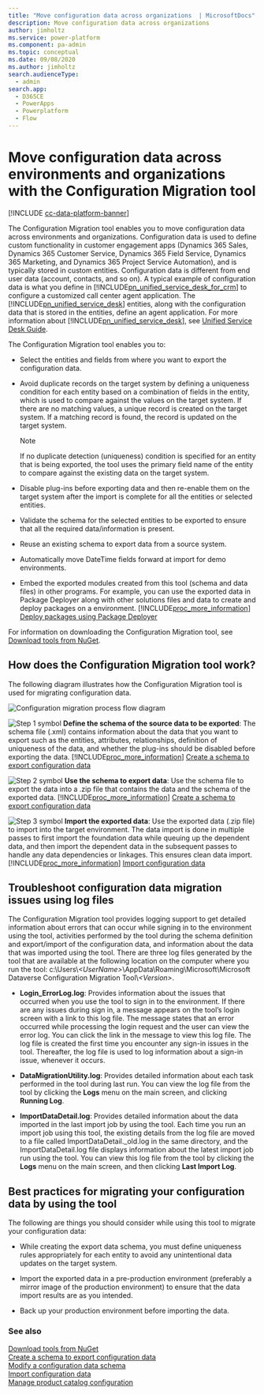 ```yaml
---
title: "Move configuration data across organizations  | MicrosoftDocs"
description: Move configuration data across organizations
author: jimholtz
ms.service: power-platform
ms.component: pa-admin
ms.topic: conceptual
ms.date: 09/08/2020
ms.author: jimholtz
search.audienceType: 
  - admin
search.app:
  - D365CE
  - PowerApps
  - Powerplatform
  - Flow
---
```

# Move configuration data across environments and organizations with the Configuration Migration tool

[!INCLUDE [cc-data-platform-banner](../includes/cc-data-platform-banner.md)]

The Configuration Migration tool enables you to move configuration data across environments and organizations. Configuration data is used to define custom functionality in customer engagement apps (Dynamics 365 Sales, Dynamics 365 Customer Service, Dynamics 365 Field Service, Dynamics 365 Marketing, and Dynamics 365 Project Service Automation), and is typically stored in custom entities. Configuration data is different from end user data (account, contacts, and so on). A typical example of configuration data is what you define in [!INCLUDE[pn_unified_service_desk_for_crm](../includes/pn-unified-service-desk-for-crm.md)] to configure a customized call center agent application. The [!INCLUDE[pn_unified_service_desk](../includes/pn-unified-service-desk.md)] entities, along with the configuration data that is stored in the entities, define an agent application. For more information about [!INCLUDE[pn_unified_service_desk](../includes/pn-unified-service-desk.md)], see [Unified Service Desk Guide](/dynamics365/customer-engagement/unified-service-desk/unified-service-desk).  
  
 The Configuration Migration tool enables you to:  
  
- Select the entities and fields from where you want to export the configuration data.  
  
- Avoid duplicate records on the target system by defining a uniqueness condition for each entity based on a combination of fields in the entity, which is used to compare against the values on the target system. If there are no matching values, a unique record is created on the target system. If a matching record is found, the record is updated on the target system.  
  
  > [!NOTE]
  > If no duplicate detection (uniqueness) condition is specified for an entity that is being exported, the tool uses the primary field name of the entity to compare against the existing data on the target system.  
  
- Disable plug-ins before exporting data and then re-enable them on the target system after the import is complete for all the entities or selected entities.  
  
- Validate the schema for the selected entities to be exported to ensure that all the required data/information is present.  
  
- Reuse an existing schema to export data from a source system.  

- Automatically move DateTime fields forward at import for demo environments.
  
- Embed the exported modules created from this tool (schema and data files) in other programs. For example, you can use the exported data in Package Deployer along with other solutions files and data to create and deploy packages on a environment. [!INCLUDE[proc_more_information](../includes/proc-more-information.md)] [Deploy packages using  Package Deployer](/powerapps/developer/common-data-service/package-deployer/create-packages-package-deployer)  
  
For information on downloading the Configuration Migration tool, see [Download tools from NuGet](https://docs.microsoft.com/powerapps/developer/common-data-service/download-tools-nuget).

<a name="HowItWorks"></a>   

## How does the Configuration Migration tool work? 
 The following diagram illustrates how the Configuration Migration tool is used for migrating configuration data.  
  
 ![Configuration migration process flow diagram](../admin/media/config-migration-process-flow.png "Configuration migration process flow diagram")  
  
 ![Step 1 symbol](../admin/media/config-migration-step-icon.png "Step 1 symbol") **Define the schema of the source data to be exported**: The schema file (.xml) contains information about the data that you want to export such as the entities, attributes, relationships, definition of uniqueness of the data, and whether the plug-ins should be disabled before exporting the data. [!INCLUDE[proc_more_information](../includes/proc-more-information.md)] [Create a schema to export configuration data](create-schema-export-configuration-data.md)  
  
 ![Step 2 symbol](../admin/media/config-migration-step-two.png "Step 2 symbol") **Use the schema to export data**: Use the schema file to export the data into a .zip file that contains the data and the schema of the exported data. [!INCLUDE[proc_more_information](../includes/proc-more-information.md)] [Create a schema to export configuration data](create-schema-export-configuration-data.md)  
  
 ![Step 3 symbol](../admin/media/configuration-migration-step-icon.png "Step 3 symbol") **Import the exported data**: Use the exported data (.zip file) to import into the target environment. The data import is done in multiple passes to first import the foundation data while queuing up the dependent data, and then import the dependent data in the subsequent passes to handle any data dependencies or linkages. This ensures clean data import. [!INCLUDE[proc_more_information](../includes/proc-more-information.md)] [Import configuration data](import-configuration-data.md)  
  
<a name="Logfiles"></a>   

## Troubleshoot configuration data migration issues using log files  
 The Configuration Migration tool provides logging support to get detailed information about errors that can occur while signing in to the environment using the tool, activities performed by the tool during the schema definition and export/import of the configuration data, and information about the data that was imported using the tool. There are three log files generated by the tool that are available at the following location on the computer where you run the tool: c:\Users\\*\<UserName>*\AppData\Roaming\Microsoft\Microsoft  Dataverse Configuration Migration Tool\\*\<Version>*.  
  
- **Login_ErrorLog.log**: Provides information about the issues that occurred when you use the tool to sign in to the environment. If there are any issues during sign in, a message appears on the tool’s login screen with a link to this log file. The message states that an error occurred while processing the login request and the user can view the error log. You can click the link in the message to view this log file. The log file is created the first time you encounter any sign-in issues in the tool. Thereafter, the log file is used to log information about a sign-in issue, whenever it occurs.  
  
- **DataMigrationUtility.log**: Provides detailed information about each task performed in the tool during last run. You can view the log file from the tool by clicking the **Logs** menu on the main screen, and clicking **Running Log**.  
  
- **ImportDataDetail.log**: Provides detailed information about the data imported in the last import job by using the tool. Each time you run an import job using this tool, the existing details from the log file are moved to a file called ImportDataDetail._old.log in the same directory, and the ImportDataDetail.log file displays information about the latest import job run using the tool. You can view this log file from the tool by clicking the **Logs** menu on the main screen, and then clicking **Last Import Log**.  
  
<a name="BestPractices"></a>   

## Best practices for migrating your configuration data by using the tool  
 The following are things you should consider while using this tool to migrate your configuration data:  
  
-   While creating the export data schema, you must define uniqueness rules appropriately for each entity to avoid any unintentional data updates on the target system.  
  
-   Import the exported data in a pre-production environment (preferably a mirror image of the production environment) to ensure that the data import results are as you intended.  
  
-   Back up your production environment before importing the data.  
  
### See also  
[Download tools from NuGet](https://docs.microsoft.com/powerapps/developer/common-data-service/download-tools-nuget)<br />
[Create a schema to export configuration data](create-schema-export-configuration-data.md)<br />
[Modify a configuration data schema](modify-configuration-data-schema.md)<br /> 
[Import configuration data](import-configuration-data.md)<br /> 
[Manage product catalog configuration](../admin/manage-product-catalog-configuration.md)
